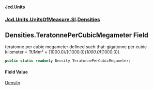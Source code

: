 #### [Jcd.Units](index.md 'index')

### [Jcd.Units.UnitsOfMeasure.SI](Jcd.Units.UnitsOfMeasure.SI.md 'Jcd.Units.UnitsOfMeasure.SI').[Densities](Densities.md 'Jcd.Units.UnitsOfMeasure.SI.Densities')

## Densities.TeratonnePerCubicMegameter Field

teratonne per cubic megameter defined such that: gigatonne per cubic kilometer = Tt/Mm³ ×
(1000.0)/((1000.0)*(1000.0)*(1000.0)).

```csharp
public static readonly Density TeratonnePerCubicMegameter;
```

#### Field Value

[Density](Density.md 'Jcd.Units.UnitTypes.Density')